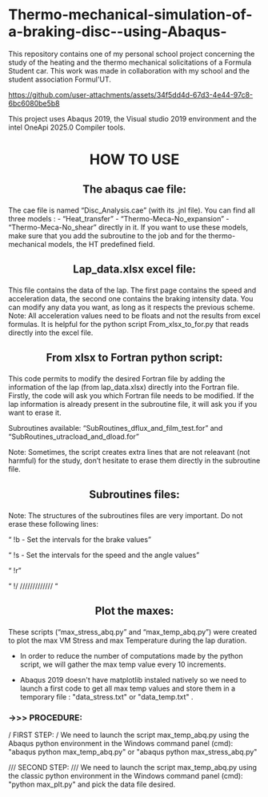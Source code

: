# Thermo-mechanical-simulation-of-a-braking-disc--using-Abaqus-
This repository contains one of my personal school project concerning the study of the heating and the thermo mechanical solicitations of a Formula Student car. 
This work was made in collaboration with my school and the student association Formul'UT.

https://github.com/user-attachments/assets/34f5dd4d-67d3-4e44-97c8-6bc6080be5b8

This project uses Abaqus 2019, the Visual studio 2019 environment and the intel OneApi 2025.0 Compiler tools.


# <p align="center">  HOW TO USE </p>

## <p align="center"> The abaqus cae file: </p>



The cae file is named “Disc_Analysis.cae” (with its .jnl file). You can find all three models :
	-	“Heat_transfer”
	-	“Thermo-Meca-No_expansion”
	-	“Thermo-Meca-No_shear”
	directly in it. If you want to use these models, make sure that you add the subroutine to the job and for the thermo-mechanical models, the HT predefined field.


  
## <p align="center"> Lap_data.xlsx excel file: </p>



This file contains the data of the lap. The first page contains the speed and acceleration data, the second one contains the braking intensity data. You can modify any data you want, as long as it respects the previous scheme.
Note: All acceleration values need to be floats and not the results from excel formulas. It is helpful for the python script From_xlsx_to_for.py that reads directly into the excel file.


 
## <p align="center"> From xlsx to Fortran python script: </p>

This code permits to modify the desired Fortran file by adding the information of the lap (from lap_data.xlsx) directly into the Fortran file.
Firstly, the code will ask you which Fortran file needs to be modified. If the lap information is already present in the subroutine file, it will ask you if you want to erase it.

Subroutines available: “SubRoutines_dflux_and_film_test.for” and “SubRoutines_utracload_and_dload.for”

Note: Sometimes, the script creates extra lines that are not releavant (not harmful) for the study, don’t hesitate to erase them directly in the subroutine file.




## <p align="center"> Subroutines files: </p>



Note: The structures of the subroutines files are very important. Do not erase these following lines:

“	  !b - Set the intervals for the brake values”

“	  !s - Set the intervals for the speed and the angle values”

“             !r”

“	  !/ ///////////// “


## <p align="center"> Plot the maxes: </p>



These scripts (“max_stress_abq.py” and “max_temp_abq.py”) were created to plot the max VM Stress and max Temperature during the lap duration.

- In order to reduce the number of computations made by the python script, we will gather the max temp value every 10 increments.

- Abaqus 2019 doesn't have matplotlib instaled natively so we need to launch a first code to get all max temp values and store them in a temporary file : "data_stress.txt" or "data_temp.txt"  .

### ->>>  PROCEDURE: 

/ FIRST STEP: /
We need to launch the script max_temp_abq.py using the Abaqus python environment in the Windows command panel (cmd):
"abaqus python max_temp_abq.py" or "abaqus python max_stress_abq.py"

/// SECOND STEP: ///
We need to launch the script max_temp_abq.py using the classic python environment in the Windows command panel (cmd):
"python max_plt.py" and pick the data file desired.



